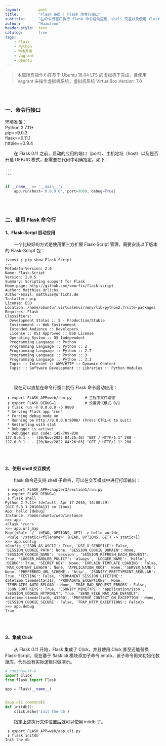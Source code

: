 ```yaml
---
layout:        post
title:         "Flask Web | Flask 命令行接口"
subtitle:      "在命令行窗口执行 flask 命令启动应用、shell 交互以及使用 flask.cli 模块"
author:        "Haauleon"
header-style:  text
catalog:       true
tags:
    - Flask
    - Python
    - Web开发
    - Vagrant
    - Ubuntu
---
```


> 本篇所有操作均在基于 Ubuntu 16.04 LTS 的虚拟机下完成，且使用 Vagrant 来操作虚拟机系统，虚拟机系统 VirtualBox Version: 7.0 

<br>
<br>

### 一、命令行接口
环境准备：     
Python 2.7.11+      
pip==9.0.3     
flask==0.11.1   
httpie==0.9.4     

&emsp;&emsp;在 Flask 0.11 之前，启动的应用的端口（port）、主机地址（host）以及是否开启 DEBUG 模式，都需要在代码中明确指定，如下：       
```python
...
...


if __name__ == '__main__':
    app.run(host='0.0.0.0', port=9000, debug=True)
```

<br>
<br>

### 二、使用 Flask 命令行
#### 1、Flask-Script 启动应用   
&emsp;&emsp;一个比较好的方式是使用第三方扩展 Flask-Script 管理，需要安装以下版本的 Flask-Script 包：     
```
(venv) ❯ pip show Flask-Script
---
Metadata-Version: 2.0
Name: Flask-Script
Version: 2.0.5
Summary: Scripting support for Flask
Home-page: http://github.com/smurfix/flask-script
Author: Matthias Urlichs
Author-email: matthias@urlichs.de
Installer: pip
License: BSD
Location: /home/ubuntu/.virtualenvs/venv/lib/python2.7/site-packages
Requires: Flask
Classifiers:
  Development Status :: 5 - Production/Stable
  Environment :: Web Environment
  Intended Audience :: Developers
  License :: OSI Approved :: BSD License
  Operating System :: OS Independent
  Programming Language :: Python
  Programming Language :: Python :: 2
  Programming Language :: Python :: 2.7
  Programming Language :: Python :: 3
  Programming Language :: Python :: 3.3
  Topic :: Internet :: WWW/HTTP :: Dynamic Content
  Topic :: Software Development :: Libraries :: Python Modules
```

<br>

&emsp;&emsp;现在可以直接在命令行窗口执行 Flask 命令启动应用：     
```
 ❯ export FLASK_APP=web/run.py      # 主程序文件路径
 ❯ export FLASK_DEBUG=1             # 设置调试模式 0/1
 ❯ flask run -h 0.0.0.0 -p 9000 
 * Serving Flask app "run"
 * Forcing debug mode on
 * Running on http://0.0.0.0:9000/ (Press CTRL+C to quit)
 * Restarting with stat
 * Debugger is active!
 * Debugger pin code: 145-709-830
127.0.0.1 - - [20/Nov/2022 04:25:46] "GET / HTTP/1.1" 200 -
127.0.0.1 - - [20/Nov/2022 04:26:03] "GET / HTTP/1.1" 200 - 
```

<br>
<br>

#### 2、使用 shell 交互模式   
&emsp;&emsp;flask 命令还支持 shell 子命令，可以在交互模式中进行打印输出：         
```
 ❯ export FLASK_APP=chapter3/section1/run.py
 ❯ export FLASK_DEBUG=1
 ❯ flask shell
Python 2.7.11+ (default, Apr 17 2016, 14:00:29)
[GCC 5.3.1 20160413] on linux2
App: hello [debug]
Instance: /home/ubuntu/web/instance
>>> app
<Flask 'run'>
>>> app.url_map
Map([<Rule '/' (HEAD, OPTIONS, GET) -> hello_world>,
 <Rule '/static/<filename>' (HEAD, OPTIONS, GET) -> static>])
>>> app.config
<Config {'JSON_AS_ASCII': True, 'USE_X_SENDFILE': False, 'SESSION_COOKIE_PATH': None, 'SESSION_COOKIE_DOMAIN': None, 'SESSION_COOKIE_NAME': 'session', 'SESSION_REFRESH_EACH_REQUEST': True, 'LOGGER_HANDLER_POLICY': 'always', 'LOGGER_NAME': 'hello', 'DEBUG': True, 'SECRET_KEY': None, 'EXPLAIN_TEMPLATE_LOADING': False, 'MAX_CONTENT_LENGTH': None, 'APPLICATION_ROOT': None, 'SERVER_NAME': None, 'PREFERRED_URL_SCHEME': 'http', 'JSONIFY_PRETTYPRINT_REGULAR': True, 'TESTING': False, 'PERMANENT_SESSION_LIFETIME': datetime.timedelta(31), 'PROPAGATE_EXCEPTIONS': None, 'TEMPLATES_AUTO_RELOAD': None, 'TRAP_BAD_REQUEST_ERRORS': False, 'JSON_SORT_KEYS': True, 'JSONIFY_MIMETYPE': 'application/json', 'SESSION_COOKIE_HTTPONLY': True, 'SEND_FILE_MAX_AGE_DEFAULT': datetime.timedelta(0, 43200), 'PRESERVE_CONTEXT_ON_EXCEPTION': None, 'SESSION_COOKIE_SECURE': False, 'TRAP_HTTP_EXCEPTIONS': False}>
>>> app.debug
True
```

<br>
<br>

#### 3、集成 Click
&emsp;&emsp;从 Flask 0.11 开始，Flask 集成了 Click，并且使用 Click 甚至还能替换 Flask-Script。现在基于 flask.cli 模块添加子命令 initdb，该子命令用来初始化数据库，代码没有实际逻辑只做演示。            
```python
# coding=utf-8
import click
from flask import Flask

app = Flask(__name__)


@app.cli.command()
def initdb():
    click.echo('Init the db')
```

&emsp;&emsp;指定上述执行文件位置后就可以使用 initdb 了。     
```
 ❯ export FLASK_APP=web/app_cli.py
 ❯ flask initdb
Init the db
```
